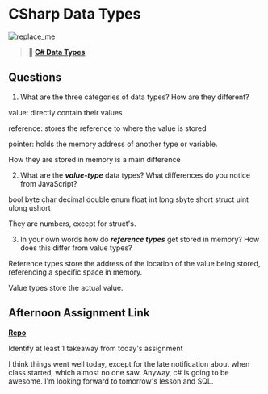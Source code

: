 # CSharp Data Types

![replace_me](https://codeworks.blob.core.windows.net/public/assets/img/illustrations/placeholder.svg)

> **📖 [C# Data Types](https://codeworksacademy.com/fs-student-guide/resources/wk10/01-CSharp-Generics)**

## Questions

1. What are the three categories of data types? How are they different?

value: directly contain their values

reference: stores the reference to where the value is stored

pointer: holds the memory address of another type or variable.

How they are stored in memory is a main difference


2. What are the ***value-type*** data types? What differences do you notice from JavaScript?

bool
byte
char
decimal
double
enum
float
int
long
sbyte
short
struct
uint
ulong
ushort

They are numbers, except for struct's.

3. In your own words how do ***reference types*** get stored in memory? How does this differ from value types?

Reference types store the address of the location of the value being stored, referencing a specific space in memory.

Value types store the actual value.


## Afternoon Assignment Link

**[Repo](https://github.com/LemonadeGT1/ToDoList)**

Identify at least 1 takeaway from today's assignment

I think things went well today, except for the late notification about when class started, which almost no one saw. Anyway, c# is going to be awesome. I'm looking forward to tomorrow's lesson and SQL.